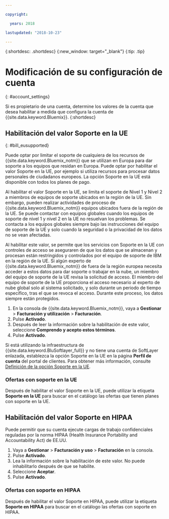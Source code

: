```yaml
---

copyright:

  years: 2018

lastupdated: "2018-10-23" 

---
```


{:shortdesc: .shortdesc}
{:new_window: target="_blank"}
{:tip: .tip}

# Modificación de su configuración de cuenta
{: #account_settings}

Si es propietario de una cuenta, determine los valores de la cuenta que desea habilitar a medida que configura la cuenta de {{site.data.keyword.Bluemix}}. {:shortdesc}

## Habilitación del valor Soporte en la UE
{: #bill_eusupported}

Puede optar por limitar el soporte de cualquiera de los recursos de {{site.data.keyword.Bluemix_notm}} que se utilizan en Europa para dar soporte a los equipos que residan en Europa. Puede optar por habilitar el valor Soporte en la UE, por ejemplo si utiliza recursos para procesar datos personales de ciudadanos europeos. La opción Soporte en la UE está disponible con todos los planes de pago.

Al habilitar el valor Soporte en la UE, se limita el soporte de Nivel 1 y Nivel 2 a miembros de equipos de soporte ubicados en la región de la UE. Sin embargo, pueden realizar actividades de proceso de {{site.data.keyword.Bluemix_notm}} equipos ubicados fuera de la región de la UE. Se puede contactar con equipos globales cuando los equipos de soporte de nivel 1 y nivel 2 en la UE no resuelvan los problemas. Se contacta a los equipos globales siempre bajo las instrucciones del equipo de soporte de la UE y solo cuando la seguridad o la privacidad de los datos no se vean afectadas.

Al habilitar este valor, se permite que los servicios con Soporte en la UE con controles de acceso se aseguraren de que los datos que se almacenan y procesan están restringidos y controlados por el equipo de soporte de IBM en la región de la UE. Si algún experto de {{site.data.keyword.Bluemix_notm}} de fuera de la región europea necesita acceder a estos datos para dar soporte o trabajar en la nube, un miembro del equipo de soporte de la UE revisa la solicitud de acceso. El miembro del equipo de soporte de la UE proporciona el acceso necesario al experto de nube global solo al sistema solicitado, y solo durante un periodo de tiempo específico, tras el que se revoca el acceso. Durante este proceso, los datos siempre están protegidos.

  1. En la consola de {{site.data.keyword.Bluemix_notm}}, vaya a **Gestionar** > **Facturación y utilización** > **Facturación**.   
  2. Pulse **Activado**.
  3. Después de leer la información sobre la habilitación de este valor, seleccione **Comprendo y acepto estos términos**.
  4. Pulse **Activado**.

Si está utilizando la infraestructura de {{site.data.keyword.BluSoftlayer_full}} y no tiene una cuenta de SoftLayer enlazada, establezca la opción Soporte en la UE en la página **Perfil de cuenta** del portal de clientes. Para obtener más información, consulte [Definición de la opción Soporte en la UE](/docs/customer-portal/cpmanuserprof.html#cp_seteusupported).

### Ofertas con soporte en la UE

Después de habilitar el valor Soporte en la UE, puede utilizar la etiqueta **Soporte en la UE** para buscar en el catálogo las ofertas que tienen planes con soporte en la UE.  

## Habilitación del valor Soporte en HIPAA

Puede permitir que su cuenta ejecute cargas de trabajo confidenciales reguladas por la norma HIPAA (Health Insurance Portability and Accountability Act) de EE.UU. 

1. Vaya a **Gestionar** > **Facturación y uso** > **Facturación** en la consola. 
2. Pulse **Activado**. 
3. Lea la información sobre la habilitación de este valor. No puede inhabilitarlo después de que se habilite. 
4. Seleccione **Aceptar**.  
5. Pulse **Activado**.

### Ofertas con soporte en HIPAA

Después de habilitar el valor Soporte en HIPAA, puede utilizar la etiqueta **Soporte en HIPAA** para buscar en el catálogo las ofertas con soporte en HIPAA. 
